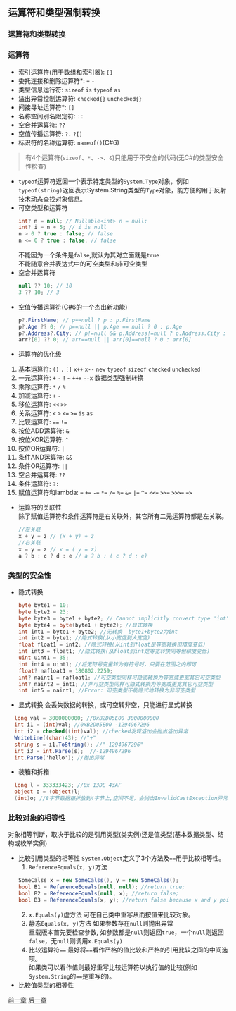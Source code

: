 ## 运算符和类型强制转换 ##

### 运算符和类型转换 ###

### 运算符 ###
- 索引运算符(用于数组和索引器): `[]`  
- 委托连接和删除运算符*: `+` `-`  
- 类型信息运行符: `sizeof` `is` `typeof` `as`  
- 溢出异常控制运算符: `checked{}` `unchecked{}`  
- 间接寻址运算符*: `[]`  
- 名称空间别名限定符: `::`  
- 空合并运算符: `??`  
- 空值传播运算符: `?.` `?[]`  
- 标识符的名称运算符: `nameof()`(C#6)  
> 有4个运算符(`sizeof`、`*`、`->`、`&`)只能用于不安全的代码(无C#的类型安全性检查)

* `typeof`运算符返回一个表示特定类型的`System.Type`对象，例如`typeof(string)`返回表示System.String类型的`Type`对象，能方便的用于反射技术动态查找对象信息。
* 可空类型和运算符  
  ```cs
  int? n = null; // Nullable<int> n = null;
  int? i = n + 5; // i is null
  n > 0 ? true : false; // false
  n <= 0 ? true : false; // false
  ```
  不能因为一个条件是`false`,就认为其对立面就是`true`  
  不能随意合并表达式中的可空类型和非可空类型  
* 空合并运算符  
  ```cs
  null ?? 10; // 10
  3 ?? 10; // 3
  ```
* 空值传播运算符(C#6的一个杰出新功能)  
  ```cs
  p?.FirstName; // p==null ? p : p.FirstName
  p?.Age ?? 0; // p==null || p.Age == null ? 0 : p.Age
  p?.Address?.City; // p!=null && p.Address!=null ? p.Address.City : null
  arr?[0] ?? 0; // arr==null || arr[0]==null ? 0 : arr[0]
  ```
* 运算符的优化级  
 1. 基本运算符: `()` `.` `[]` `x++` `x--` `new` `typeof` `sizeof` `checked` `unchecked`
 2. 一元运算符: `+` `-` `!` `~` `++x` `--x` 数据类型强制转换
 3. 乘除运算符: `*` `/` `%`
 4. 加减运算符: `+` `-`
 5. 移位运算符: `<<` `>>`
 6. 关系运算符: `<` `>` `<=` `>=` `is` `as`
 7. 比较运算符: `==` `!=`
 8. 按位ADD运算符: `&`
 9. 按位XOR运算符: `^`
 10. 按位OR运算符: `|`
 11. 条件AND运算符: `&&`
 12. 条件OR运算符: `||`
 13. 空合并运算符: `??`
 14. 条件运算符: `?:`
 15. 赋值运算符和lambda: `=` `+=` `-=` `*=` `/=` `%=` `&=` `|=` `^=` `<<=` `>>=` `>>>=` `=>`
* 运算符的关联性  
除了赋值运算符和条件运算符是右关联外，其它所有二元运算符都是左关联。  
  ```cs
  //左关联
  x + y + z // (x + y) + z
  //右关联
  x = y = z // x = ( y = z)
  a ? b : c ? d : e // a ? b : ( c ? d : e)
  ```
### 类型的安全性 ###
* 隐式转换
	```cs
	byte byte1 = 10;
	byte byte2 = 23;
	byte byte3 = byte1 + byte2; // Cannot implicitly convert type 'int' to 'byte'
	byte byte4 = byte(byte1 + byte2); //显式转换
	int int1 = byte1 + byte2; //无转换  byte1+byte2为int
	int int2 = byte1; //隐式转换(从小宽度到大宽度)
	float float1 = int2; //隐式转换(从int到float是等宽转换但精度变低)
	int int3 = float1; //隐式转换(从float到int是等宽转换同等但精度变低)
	uint uint1 = 35;
	int int4 = uint1; //将无符号变量转为有符号时，只要在范围之内即可
	float? nafloat1 = 180802.2259;
	int? naint1 = nafloat1; //可空类型同样可隐式转换为等宽或更宽其它可空类型
	int? naint2 = int1; //非可空类型同样可隐式转换为等宽或更宽其它可空类型
  int int5 = naint1; //Error: 可空类型不能隐式地转换为非可空类型
	```
* 显式转换
会丢失数据的转换，或可空转非空，只能进行显式转换
```cs
  long val = 3000000000; //0xB2D05E00 3000000000
  int i1 = (int)val; //0xB2D05E00 -1294967296
  int i2 = checked((int)val); //checked发现溢出会抛出溢出异常
  WriteLine((char)43); //"+"
  string s = i1.ToString(); //"-1294967296"
  int i3 = int.Parse(s);  //-1294967296
  int.Parse('hello'); //抛出异常
```
* 装箱和拆箱
```cs
  long l = 333333423; //0x 13DE 43AF
  object o = (object)l;
  (int)o; //8字节数据箱拆放到4字节上,空间不足，会抛出InvalidCastException异常
```

### 比较对象的相等性 ###
对象相等判断，取决于比较的是引用类型(类实例)还是值类型(基本数据类型、结构或枚举实例)
* 比较引用类型的相等性
  `System.Object`定义了3个方法及`==`用于比较相等性。
  1. `ReferenceEquals(x, y)`方法
  ```cs
  SomeCalss x = new SomeCalss(), y = new SomeCalss();
  bool B1 = ReferenceEquals(null, null); //return true;
  bool B2 = ReferenceEquals(null, x); //return false;
  bool B3 = ReferenceEquals(x, y); //return false because x and y point to different objects
  ```
  2. `x.Equals(y)`虚方法
  可在自己类中重写从而按值来比较对象。
  3. 静态`Equals(x, y)`方法
  如果参数存在`null`则抛出异常  
  重载版本首先要检查参数, 如参数都是`null`则返回`true`，一个`null`则返回`false`，无`null`则调用`x.Equals(y)`
  4. 比较运算符`==`
  最好将`==`看作严格的值比较和严格的引用比较之间的中间选项。  
  如果类可以看作值则最好重写比较运算符以执行值的比较(例如`System.String`的`==`是重写的)。  
* 比较值类型的相等性


[前一章](%2307.md "#07")  [后一章](%2309.md "#09")
